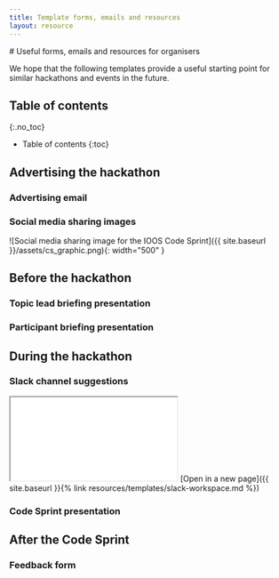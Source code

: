 ```yaml
---
title: Template forms, emails and resources
layout: resource
---
```


<div class="lead" markdown="1">
# Useful forms, emails and resources for organisers

We hope that the following templates provide a useful starting point for similar
hackathons and events in the future.
</div>

## Table of contents
{:.no_toc}

* Table of contents
{:toc}

## Advertising the hackathon

### Advertising email

### Social media sharing images

![Social media sharing image for the IOOS Code Sprint]({{ site.baseurl }}/assets/cs_graphic.png){: width="500" } 

## Before the hackathon

### Topic lead briefing presentation

### Participant briefing presentation

## During the hackathon

### Slack channel suggestions

<iframe class="template" src="{{ site.baseurl }}{% link resources/templates/slack-workspace.md %}"></iframe>
[Open in a new page]({{ site.baseurl }}{% link resources/templates/slack-workspace.md %})

### Code Sprint presentation

## After the Code Sprint

### Feedback form

<script>
    document.querySelectorAll('iframe.template').forEach(iframe =>
        iframe.onload = function() {
            this.contentDocument.querySelector('body').classList.add('embedded')
        }
    );
</script>

